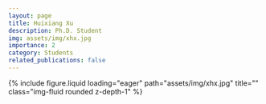 ```yaml
---
layout: page
title: Huixiang Xu
description: Ph.D. Student
img: assets/img/xhx.jpg
importance: 2
category: Students
related_publications: false
---
```




<div class="row">
    <div class="col-sm-8 mt-3 mt-md-0">
        <!-- <p>Email: xuxh20@m.fudan.edu.cn</p> -->
        <!-- <p>Research Interests: Inference of gene regulation; Development of tools for rare diseases; Single-cell omics algorithms</p> -->
    </div>
    <div class="col-sm-4 mt-3 mt-md-0">
        {% include figure.liquid loading="eager" path="assets/img/xhx.jpg" title="" class="img-fluid rounded z-depth-1" %}
    </div>
</div>